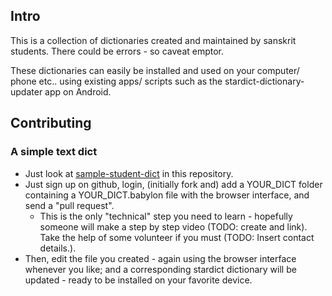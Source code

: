## Intro

This is a collection of dictionaries created and maintained by sanskrit students. There could be errors - so caveat emptor.

These dictionaries can easily be installed and used on your computer/ phone etc.. using existing apps/ scripts such as the stardict-dictionary-updater app on Android.

## Contributing
### A simple text dict
- Just look at [sample-student-dict](sample-student-dict) in this repository.
- Just sign up on github, login, (initially fork and) add a YOUR_DICT folder containing a YOUR_DICT.babylon file with the browser interface, and send a "pull request". 
  - This is the only "technical" step you need to learn - hopefully someone will make a step by step video (TODO: create and link). Take the help of some volunteer if you must (TODO: Insert contact details.).
- Then, edit the file you created - again using the browser interface whenever you like; and a corresponding stardict dictionary will be updated - ready to be installed on your favorite device.

